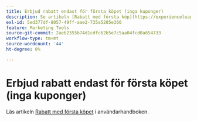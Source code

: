 ```yaml
---
title: Erbjud rabatt endast för första köpet (inga kuponger)
description: Se artikeln [Rabatt med första köp](https://experienceleague.adobe.com/en/docs/commerce-admin/marketing/promotions/cart-rules/price-rule-discount-first-purchase) i användarhandboken.
exl-id: 5ed377df-8057-49ff-aae2-735a5205e360
feature: Marketing Tools
source-git-commit: 2aeb2355b74d1cdfc62b5e7c5aa04fcd0a654733
workflow-type: tm+mt
source-wordcount: '44'
ht-degree: 0%

---
```


# Erbjud rabatt endast för första köpet (inga kuponger)

Läs artikeln [Rabatt med första köpet](https://experienceleague.adobe.com/en/docs/commerce-admin/marketing/promotions/cart-rules/price-rule-discount-first-purchase) i användarhandboken.
